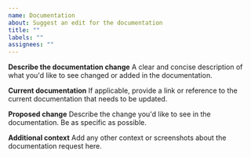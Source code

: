 ```yaml
---
name: Documentation
about: Suggest an edit for the documentation
title: ""
labels: ""
assignees: ""
---
```


**Describe the documentation change**
A clear and concise description of what you'd like to see changed or added in the documentation.

**Current documentation**
If applicable, provide a link or reference to the current documentation that needs to be updated.

**Proposed change**
Describe the change you'd like to see in the documentation. Be as specific as possible.

**Additional context**
Add any other context or screenshots about the documentation request here.